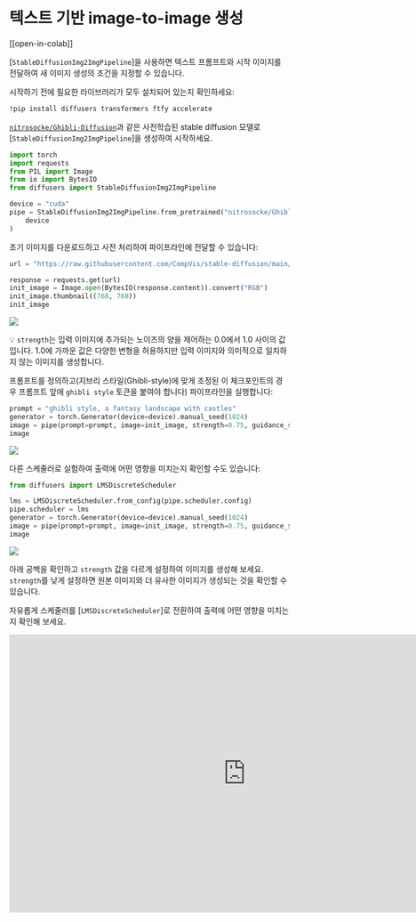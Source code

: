 <!--Copyright 2023 The HuggingFace Team. All rights reserved.

Licensed under the Apache License, Version 2.0 (the "License"); you may not use this file except in compliance with
the License. You may obtain a copy of the License at

http://www.apache.org/licenses/LICENSE-2.0

Unless required by applicable law or agreed to in writing, software distributed under the License is distributed on
an "AS IS" BASIS, WITHOUT WARRANTIES OR CONDITIONS OF ANY KIND, either express or implied. See the License for the
specific language governing permissions and limitations under the License.
-->

# 텍스트 기반 image-to-image 생성

[[open-in-colab]]

[`StableDiffusionImg2ImgPipeline`]을 사용하면 텍스트 프롬프트와 시작 이미지를 전달하여 새 이미지 생성의 조건을 지정할 수 있습니다.

시작하기 전에 필요한 라이브러리가 모두 설치되어 있는지 확인하세요:

```bash
!pip install diffusers transformers ftfy accelerate
```

[`nitrosocke/Ghibli-Diffusion`](https://huggingface.co/nitrosocke/Ghibli-Diffusion)과 같은 사전학습된 stable diffusion 모델로 [`StableDiffusionImg2ImgPipeline`]을 생성하여 시작하세요.


```python
import torch
import requests
from PIL import Image
from io import BytesIO
from diffusers import StableDiffusionImg2ImgPipeline

device = "cuda"
pipe = StableDiffusionImg2ImgPipeline.from_pretrained("nitrosocke/Ghibli-Diffusion", torch_dtype=torch.float16).to(
    device
)
```

초기 이미지를 다운로드하고 사전 처리하여 파이프라인에 전달할 수 있습니다:

```python
url = "https://raw.githubusercontent.com/CompVis/stable-diffusion/main/assets/stable-samples/img2img/sketch-mountains-input.jpg"

response = requests.get(url)
init_image = Image.open(BytesIO(response.content)).convert("RGB")
init_image.thumbnail((768, 768))
init_image
```

<div class="flex justify-center">
    <img src="https://huggingface.co/datasets/YiYiXu/test-doc-assets/resolve/main/image_2_image_using_diffusers_cell_8_output_0.jpeg"/>
</div>

<Tip>

💡 `strength`는 입력 이미지에 추가되는 노이즈의 양을 제어하는 0.0에서 1.0 사이의 값입니다. 1.0에 가까운 값은 다양한 변형을 허용하지만 입력 이미지와 의미적으로 일치하지 않는 이미지를 생성합니다.

</Tip>

프롬프트를 정의하고(지브리 스타일(Ghibli-style)에 맞게 조정된 이 체크포인트의 경우 프롬프트 앞에 `ghibli style` 토큰을 붙여야 합니다) 파이프라인을 실행합니다:

```python
prompt = "ghibli style, a fantasy landscape with castles"
generator = torch.Generator(device=device).manual_seed(1024)
image = pipe(prompt=prompt, image=init_image, strength=0.75, guidance_scale=7.5, generator=generator).images[0]
image
```

<div class="flex justify-center">
    <img src="https://huggingface.co/datasets/huggingface/documentation-images/resolve/main/diffusers/ghibli-castles.png"/>
</div>

다른 스케줄러로 실험하여 출력에 어떤 영향을 미치는지 확인할 수도 있습니다:

```python
from diffusers import LMSDiscreteScheduler

lms = LMSDiscreteScheduler.from_config(pipe.scheduler.config)
pipe.scheduler = lms
generator = torch.Generator(device=device).manual_seed(1024)
image = pipe(prompt=prompt, image=init_image, strength=0.75, guidance_scale=7.5, generator=generator).images[0]
image
```

<div class="flex justify-center">
    <img src="https://huggingface.co/datasets/huggingface/documentation-images/resolve/main/diffusers/lms-ghibli.png"/>
</div>

아래 공백을 확인하고 `strength` 값을 다르게 설정하여 이미지를 생성해 보세요. `strength`를 낮게 설정하면 원본 이미지와 더 유사한 이미지가 생성되는 것을 확인할 수 있습니다.

자유롭게 스케줄러를 [`LMSDiscreteScheduler`]로 전환하여 출력에 어떤 영향을 미치는지 확인해 보세요.

<iframe
	src="https://stevhliu-ghibli-img2img.hf.space"
	frameborder="0"
	width="850"
	height="500"
></iframe>